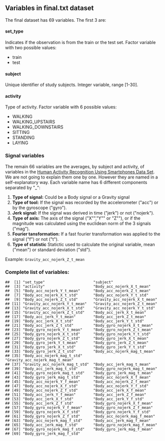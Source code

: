 Variables in final.txt dataset
------------------------------

The final dataset has 69 variables. The first 3 are:

#### set\_type

Indicates if the observation is from the train or the test set.
Factor variable with two possible values:

-   train
-   test

#### subject

Unique identifier of study subjects.
Integer variable, range \[1-30\].

#### activity

Type of activity.
Factor variable with 6 possible values:

-   WALKING
-   WALKING\_UPSTAIRS
-   WALKING\_DOWNSTAIRS
-   SITTING
-   STANDING
-   LAYING

### Signal variables

The remain 66 variables are the averages, by subject and activity, of variables in the [Human Activity Recognition Using Smartphones Data Set](http://archive.ics.uci.edu/ml/datasets/Human+Activity+Recognition+Using+Smartphones).
We are not going to explain them one by one. However they are named in a self-explanatory way. Each variable name has 6 different components separated by "\_":

1.  **Type of signal:** Could be a Body signal or a Gravity signal
2.  **Type of tool:** If the signal was recorded by the accelerometer ("acc") or by the gyroscope ("gyro").
3.  **Jerk signal:** If the signal was derived in time ("jerk") or not ("nojerk").
4.  **Type of axis:** The axis of the signal ("X"","Y"" or "Z""), or if the magnitude was calculated using the euclidean norm of the 3 signals ("mag").
5.  **Fourier tansformation:** If a fast fourier transformation was applied to the signal ("f") or not ("t").
6.  **Type of statistic** Statictic used to calculate the original variable, mean ("mean") or standard deviation ("std").

Example: `Gravity_acc_nojerk_Z_t_mean`

### Complete list of variables:

    ##  [1] "set_type"                      "subject"                      
    ##  [3] "activity"                      "Body_acc_nojerk_X_t_mean"     
    ##  [5] "Body_acc_nojerk_Y_t_mean"      "Body_acc_nojerk_Z_t_mean"     
    ##  [7] "Body_acc_nojerk_X_t_std"       "Body_acc_nojerk_Y_t_std"      
    ##  [9] "Body_acc_nojerk_Z_t_std"       "Gravity_acc_nojerk_X_t_mean"  
    ## [11] "Gravity_acc_nojerk_Y_t_mean"   "Gravity_acc_nojerk_Z_t_mean"  
    ## [13] "Gravity_acc_nojerk_X_t_std"    "Gravity_acc_nojerk_Y_t_std"   
    ## [15] "Gravity_acc_nojerk_Z_t_std"    "Body_acc_jerk_X_t_mean"       
    ## [17] "Body_acc_jerk_Y_t_mean"        "Body_acc_jerk_Z_t_mean"       
    ## [19] "Body_acc_jerk_X_t_std"         "Body_acc_jerk_Y_t_std"        
    ## [21] "Body_acc_jerk_Z_t_std"         "Body_gyro_nojerk_X_t_mean"    
    ## [23] "Body_gyro_nojerk_Y_t_mean"     "Body_gyro_nojerk_Z_t_mean"    
    ## [25] "Body_gyro_nojerk_X_t_std"      "Body_gyro_nojerk_Y_t_std"     
    ## [27] "Body_gyro_nojerk_Z_t_std"      "Body_gyro_jerk_X_t_mean"      
    ## [29] "Body_gyro_jerk_Y_t_mean"       "Body_gyro_jerk_Z_t_mean"      
    ## [31] "Body_gyro_jerk_X_t_std"        "Body_gyro_jerk_Y_t_std"       
    ## [33] "Body_gyro_jerk_Z_t_std"        "Body_acc_nojerk_mag_t_mean"   
    ## [35] "Body_acc_nojerk_mag_t_std"     "Gravity_acc_nojerk_mag_t_mean"
    ## [37] "Gravity_acc_nojerk_mag_t_std"  "Body_acc_jerk_mag_t_mean"     
    ## [39] "Body_acc_jerk_mag_t_std"       "Body_gyro_nojerk_mag_t_mean"  
    ## [41] "Body_gyro_nojerk_mag_t_std"    "Body_gyro_jerk_mag_t_mean"    
    ## [43] "Body_gyro_jerk_mag_t_std"      "Body_acc_nojerk_X_f_mean"     
    ## [45] "Body_acc_nojerk_Y_f_mean"      "Body_acc_nojerk_Z_f_mean"     
    ## [47] "Body_acc_nojerk_X_f_std"       "Body_acc_nojerk_Y_f_std"      
    ## [49] "Body_acc_nojerk_Z_f_std"       "Body_acc_jerk_X_f_mean"       
    ## [51] "Body_acc_jerk_Y_f_mean"        "Body_acc_jerk_Z_f_mean"       
    ## [53] "Body_acc_jerk_X_f_std"         "Body_acc_jerk_Y_f_std"        
    ## [55] "Body_acc_jerk_Z_f_std"         "Body_gyro_nojerk_X_f_mean"    
    ## [57] "Body_gyro_nojerk_Y_f_mean"     "Body_gyro_nojerk_Z_f_mean"    
    ## [59] "Body_gyro_nojerk_X_f_std"      "Body_gyro_nojerk_Y_f_std"     
    ## [61] "Body_gyro_nojerk_Z_f_std"      "Body_acc_nojerk_mag_f_mean"   
    ## [63] "Body_acc_nojerk_mag_f_std"     "Body_acc_jerk_mag_f_mean"     
    ## [65] "Body_acc_jerk_mag_f_std"       "Body_gyro_nojerk_mag_f_mean"  
    ## [67] "Body_gyro_nojerk_mag_f_std"    "Body_gyro_jerk_mag_f_mean"    
    ## [69] "Body_gyro_jerk_mag_f_std"
